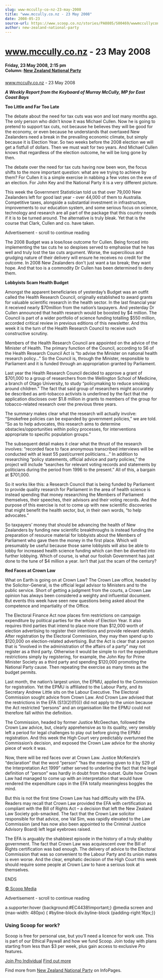 ```yaml
---
slug: www-mccully-co-nz-23-may-2008
title: "www.mccully.co.nz - 23 May 2008"
date: 2008-05-23
source-url: https://www.scoop.co.nz/stories/PA0805/S00469/wwwmccullyconz-23-may-2008.htm
author: new-zealand-national-party
---
```

www.mccully.co.nz - 23 May 2008
===============================

**Friday, 23 May 2008, 2:15 pm**  
**Column: [New Zealand National Party](https://info.scoop.co.nz/New_Zealand_National_Party)**

### 

www.mccully.co.nz - 23 May 2008

_**A Weekly Report from the Keyboard of Murray McCully, MP for East Coast Bays**_

**Too Little and Far Too Late**

The debate about the need for tax cuts was won and lost many months ago. The only person who didn't know it was Michael Cullen. Now he is going to pretend to support tax cuts, not because he believes they will be good for the economy, or even because he understands that overtaxed New Zealanders need a break in the prevailing economic climate, but simply because it is Election Year. So two weeks before the 2008 election we will get a fistfull of dollars. Then we must wait for two years. And Michael Cullen knows that regardless of the election outcome, he will be long gone by then.

The debate over the need for tax cuts having now been won, the focus shifts to the more important question: what are we trying to achieve by them? For Cullen it is a simple exercise in nabbing a few votes on the eve of an election. For John Key and the National Party it is a very different picture.

This week the Government Statistician told us that over 79,000 New Zealanders left for good last year - over 44,000 of them to Australia. Competitive taxes, alongside a substantial investment in infrastructure, improvements to our education system, and some serious focus on science, technology and research are all part of the package that this country needs if it is to be turned around. The alternative is truly bleak. Yet that is the course that Clark, Cullen and co. have taken.

Advertisement - scroll to continue reading





The 2008 Budget was a lose/lose outcome for Cullen. Being forced into implementing the tax cuts he so despises served to emphasise that he has well and truly lost the tax cuts argument. Worse, the supercilious and grudging nature of their delivery will ensure he receives no credit for the outcome. In 2008 New Zealanders don't just want a tax break; they want hope. And that too is a commodity Dr Cullen has been determined to deny them.

**Lobbyists Scam Health Budget**

Amongst the apparent beneficiaries of yesterday’s Budget was an outfit called the Health Research Council, originally established to award grants for valuable scientific research in the health sector. In the last financial year it received nearly $70million from the nation’s taxpayers. And yesterday Dr Cullen announced that health research would be boosted by $4 million. The Council is part of a wider portfolio of science funding totalling $550 million, accorded critical review in previous editions of this newsletter. And this week it is the turn of the Health Research Council to receive such constructive scrutiny.

Members of the Health Research Council are appointed on the advice of the Minister of Health. The primary function of the Council, according to S6 of the Health Research Council Act is “to advise the Minister on national health research policy…” So the Council is, through the Minister, responsible to Parliament and it is funded through an appropriation granted by Parliament.

Last year the Health Research Council decided to approve a grant of $701,000 to a group of researchers from the Wellington School of Medicine, a branch of Otago University, to study “policymaking to reduce smoking around children.” The fact that said group of researchers might accurately be described as anti-tobacco activists is underlined by the fact that the application discloses over $1.8 million in grants to members of the group for tobacco-related research over the previous three years.

The summary makes clear what the research will actually involve: “Smokefree policies can be expanded by government policies,” we are told. “So as to help advocates, this research aims to determine obstacles/opportunities within policy processes, for interventions appropriate to specific population groups.”

The subsequent detail makes it clear what the thrust of the research involves: “recorded face to face anonymous transcribed interviews will be conducted with at least 55 past/current politicians…” In addition to researching “policy statements, official advice and party policies,” the project will include “searches for relevant voting records and statements by politicians during the period from 1996 to the present.” All of this, a bargain at $701,000.

So it works like this: a Research Council that is being funded by Parliament to provide quality research for Parliament in the area of health science is instead spending that money researching the Members of Parliament themselves, their speeches, their advisors and their voting records. And the purpose of this exercise is not to come up with new scientific discoveries that might benefit the health sector, but, in their own words, “to help advocates.”

So taxpayers’ money that should be advancing the health of New Zealanders by funding new scientific breakthroughs is instead funding the preparation of resource material for lobbyists about the Members of Parliament who gave them the money in the first place. Which will presumably be useful because those same lobbyists will also be able to lobby for increased health science funding which can then be diverted into further lobbying. Which of course, is what our foolish Government has just done to the tune of $4 million a year. Isn’t that just the scam of the century?

**Red Faces at Crown Law**

What on Earth is going on at Crown Law? The Crown Law office, headed by the Solicitor-General, is the official legal advisor to Ministers and to the public service. Short of getting a judgment from the courts, a Crown Law opinion has always been considered a weighty and influential document. But events this week have seen new questions being asked about the competence and impartiality of the Office.

The Electoral Finance Act now places firm restrictions on campaign expenditure by political parties for the whole of Election Year. It also requires third parties that intend to place more than $12,000 worth of election advertising to register their intentions and provide relevant details. After registration by the Electoral Commission, they may then spend up to $120,000 on election-related advertising. But the Act is clear that a person that is “involved in the administration of the affairs of a party” may not register as a third party. Otherwise it would be simple to rort the expenditure restrictions simply by registering, for example, the John Key for Prime Minister Society as a third party and spending $120,000 promoting the National Party cause. Then repeating the exercise as many times as the budget permits.

Last month, the nation’s largest union, the EPMU, applied to the Commission for registration. Yet the EPMU is affiliated to the Labour Party, and its Secretary Andrew Little sits on the Labour Executive. The Electoral Commission sought advice from Crown Law. And Crown Law advised that the restrictions in the EFA (S13(2)(f)(i)) did not apply to the union because the Act restricted “persons” and an organisation like the EPMU could not therefore fall within the definition.

The Commission, headed by former Justice McGeechan, followed the Crown Law advice, but, clearly apprehensive as to its quality, very sensibly left a period for legal challenges to play out before giving the EPMU registration. And this week the High Court very predictably overturned the Commission’s decision, and exposed the Crown Law advice for the shonky piece of work it was.

Now, there will be red faces over at Crown Law. Justice McKenzie’s “declaration” that the word “person” “has the meaning given to it by S29 of the Interpretation Act 1999” rather served to underline the fact that the legal definition of “person” was hardly in doubt from the outset. Quite how Crown Law had managed to come up with an interpretation that would have rendered the expenditure caps in the EFA totally meaningless boggles the mind.

But this is not the first time Crown Law has had difficulty with the EFA. Readers may recall that Crown Law provided the EFA with certification as compliant with the Bill of Rights Act – a decision that left the New Zealand Law Society gob-smacked. The fact that the Crown Law solicitor responsible for that advice, one Val Sim, was rapidly elevated to the Law Commission (and has now also been appointed to the Criminal Justice Advisory Board) left legal eyebrows raised.

The EFA is arguably the shabbiest episode in the history of a truly shabby government. The fact that Crown Law was acquiescent over the Bill of Rights certification was bad enough. The delivery of advice to the Electoral Commission that was so convenient to the Labour Party and its union mates is even worse. And the clear, emphatic decision of the High Court this week should require some people at Crown Law to have a serious look at themselves.

  
ENDS

[© Scoop Media](http://www.scoop.co.nz/about/terms.html)  

Advertisement - scroll to continue reading



a.supporter:hover {background:#EC4438!important;} @media screen and (max-width: 480px) { #byline-block div.byline-block {padding-right:16px;}}

### Using Scoop for work?

Scoop is free for personal use, but you’ll need a licence for work use. This is part of our Ethical Paywall and how we fund Scoop. Join today with plans starting from less than $3 per week, plus gain access to exclusive _Pro_ features.  
  
[Join Pro Individual](https://pro.scoop.co.nz/Individual/?from=ProIn24) [Find out more](https://pro.scoop.co.nz/using-scoop-for-work/?from=ProIn24)

Find more from [New Zealand National Party](https://info.scoop.co.nz/New_Zealand_National_Party) on InfoPages.